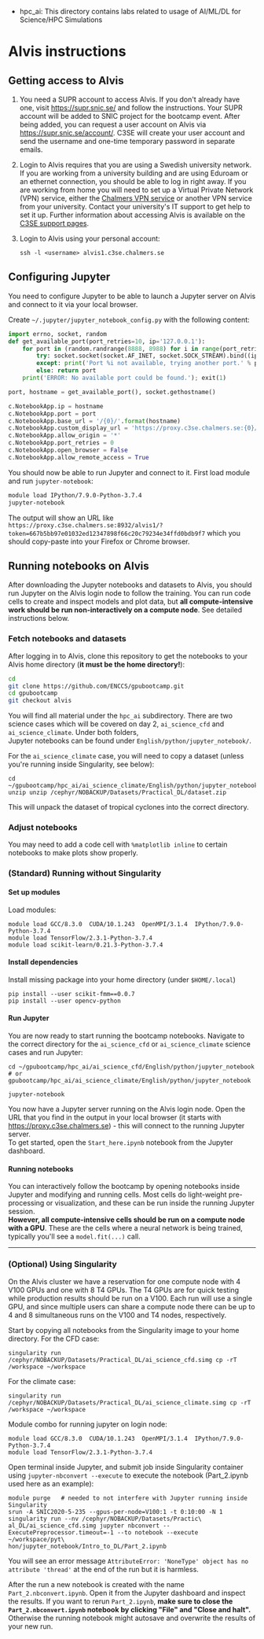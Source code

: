 * hpc_ai: This directory contains labs related to usage of AI/ML/DL for Science/HPC Simulations

# Alvis instructions

## Getting access to Alvis

1. You need a SUPR account to access Alvis. If you don't already have one, visit https://supr.snic.se/ 
   and follow the instructions. Your SUPR account will be added to SNIC project for the bootcamp event. 
   After being added, you can request a user account on Alvis via https://supr.snic.se/account/.
   C3SE will create your user account and send the username and one-time temporary password in 
   separate emails.

2. Login to Alvis requires that you are using a Swedish university network. If you are working from a 
   university building and are using Eduroam or an ethernet connection, you should be able to log in 
   right away. If you are working from home you will need to set up a Virtual Private Network (VPN) 
   service, either the 
   [Chalmers VPN service](https://it.portal.chalmers.se/itportal/NonCDAWindows/NonCDAWindows#remote) 
   or another VPN service from your university. 
   Contact your university's IT support to get help to set it up. 
   Further information about accessing Alvis is available on the 
   [C3SE support pages](https://www.c3se.chalmers.se/documentation/connecting/).

3. Login to Alvis using your personal account:
   ``` 
   ssh -l <username> alvis1.c3se.chalmers.se
   ```

## Configuring Jupyter

You need to configure Jupyter to be able to launch a Jupyter server on Alvis 
and connect to it via your local browser.

Create `~/.jupyter/jupyter_notebook_config.py` with the following content:

```python
import errno, socket, random
def get_available_port(port_retries=10, ip='127.0.0.1'):
    for port in (random.randrange(8888, 8988) for i in range(port_retries)):
        try: socket.socket(socket.AF_INET, socket.SOCK_STREAM).bind((ip, port))
        except: print('Port %i not available, trying another port.' % port)
        else: return port
    print('ERROR: No available port could be found.'); exit(1)

port, hostname = get_available_port(), socket.gethostname()

c.NotebookApp.ip = hostname
c.NotebookApp.port = port
c.NotebookApp.base_url = '/{0}/'.format(hostname)
c.NotebookApp.custom_display_url = 'https://proxy.c3se.chalmers.se:{0}/{1}/'.format(port, hostname)
c.NotebookApp.allow_origin = '*'
c.NotebookApp.port_retries = 0
c.NotebookApp.open_browser = False
c.NotebookApp.allow_remote_access = True
```

You should now be able to run Jupyter and connect to it. First load module 
and run `jupyter-notebook`:

```bash
module load IPython/7.9.0-Python-3.7.4
jupyter-notebook
```

The output will show an URL like 
`https://proxy.c3se.chalmers.se:8932/alvis1/?token=667b5bb97e01032ed12347898f66c20c79234e34ffd0bdb9f7`
which you should copy-paste into your Firefox or Chrome browser. 

## Running notebooks on Alvis

After downloading the Jupyter notebooks and datasets to Alvis, 
you should run Jupyter on the Alvis login node to follow the training. You can run code cells 
to create and inspect models and plot data, but **all compute-intensive work should be run 
non-interactively on a compute node**. See detailed instructions below.

### Fetch notebooks and datasets

After logging in to Alvis, clone this repository to get the notebooks to 
your Alvis home directory (**it must be the home directory!**):
```bash
cd
git clone https://github.com/ENCCS/gpubootcamp.git
cd gpubootcamp
git checkout alvis
```

You will find all material under the `hpc_ai` subdirectory. There are 
two science cases which will be covered on day 2, 
`ai_science_cfd` and `ai_science_climate`. Under both folders,  
Jupyter notebooks can be found under `English/python/jupyter_notebook/`.

For the `ai_science_climate` case, you will need to copy a dataset 
(unless you're running inside Singularity, see below):
```
cd ~/gpubootcamp/hpc_ai/ai_science_climate/English/python/jupyter_notebook/Tropical_Cyclone_Intensity_Estimation
unzip unzip /cephyr/NOBACKUP/Datasets/Practical_DL/dataset.zip
```
This will unpack the dataset of tropical cyclones into the correct directory.

### Adjust notebooks

You may need to add a code cell with `%matplotlib inline` to certain notebooks
to make plots show properly.

### (Standard) Running without Singularity

#### Set up modules

Load modules:
```
module load GCC/8.3.0  CUDA/10.1.243  OpenMPI/3.1.4  IPython/7.9.0-Python-3.7.4
module load TensorFlow/2.3.1-Python-3.7.4
module load scikit-learn/0.21.3-Python-3.7.4
```

#### Install dependencies

Install missing package into your home directory (under `$HOME/.local`)
```
pip install --user scikit-fmm==0.0.7
pip install --user opencv-python
```

#### Run Jupyter

You are now ready to start running the bootcamp notebooks. 
Navigate to the correct directory for the `ai_science_cfd`
or `ai_science_climate` science cases and run Jupyter:
```
cd ~/gpubootcamp/hpc_ai/ai_science_cfd/English/python/jupyter_notebook
# or gpubootcamp/hpc_ai/ai_science_climate/English/python/jupyter_notebook

jupyter-notebook
```

You now have a Jupyter server running on the Alvis login node.
Open the URL that you find in the output in your local browser (it starts with 
https://proxy.c3se.chalmers.se) - this will connect to the running Jupyter server.  
To get started, open the `Start_here.ipynb` notebook from the Jupyter dashboard.

#### Running notebooks

You can interactively follow the bootcamp by opening notebooks inside Jupyter
and modifying and running cells. Most cells do light-weight pre-processing 
or visualization, and these can be run inside the running Jupyter session.   
**However, all compute-intensive cells should be run on a compute node with 
a GPU**. These are the cells where a neural network is being trained, typically 
you'll see a `model.fit(...)` call.



---


### (Optional) Using Singularity

On the Alvis cluster we have a reservation for one compute node with 4 V100 GPUs and
one with 8 T4 GPUs. The T4 GPUs are for quick testing while production results
should be run on a V100. Each run will use a single GPU, and since multiple users can
share a compute node there can be up to 4 and 8 simultaneous runs on the V100 and T4 nodes,
respectively.

Start by copying all notebooks from the Singularity image to your home directory.
For the CFD case:
```
singularity run /cephyr/NOBACKUP/Datasets/Practical_DL/ai_science_cfd.simg cp -rT /workspace ~/workspace
```
For the climate case:
```
singularity run /cephyr/NOBACKUP/Datasets/Practical_DL/ai_science_climate.simg cp -rT /workspace ~/workspace
```

Module combo for running jupyter on login node:

```
module load GCC/8.3.0  CUDA/10.1.243  OpenMPI/3.1.4  IPython/7.9.0-Python-3.7.4
module load TensorFlow/2.3.1-Python-3.7.4
```

Open terminal inside Jupyter, and submit job inside Singularity container using
`jupyter-nbconvert --execute` to execute the notebook (Part_2.ipynb used here as an example):

```
module purge   # needed to not interfere with Jupyter running inside Singularity
srun -A SNIC2020-5-235 --gpus-per-node=V100:1 -t 0:10:00 -N 1 singularity run --nv /cephyr/NOBACKUP/Datasets/Practic\
al_DL/ai_science_cfd.simg jupyter nbconvert --ExecutePreprocessor.timeout=-1 --to notebook --execute ~/workspace/pyt\
hon/jupyter_notebook/Intro_to_DL/Part_2.ipynb
```
You will see an error message `AttributeError: 'NoneType' object has no attribute 'thread'` at the end of
the run but it is harmless.

After the run a new notebook is created with the name `Part_2.nbconvert.ipynb`. Open it
from the Jupyter dashboard and inspect the results. If you want to rerun `Part_2.ipynb`,
**make sure to close the `Part_2.nbconvert.ipynb` notebook by clicking "File" and "Close and halt".**
Otherwise the running notebook might autosave and overwrite the results of your new run.

